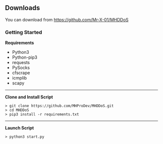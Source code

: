 

## Downloads

You can download from https://github.com/Mr-X-01/MHDDoS

### Getting Started

**Requirements**

* Python3
* Python-pip3
* requests
* PySocks
* cfscrape
* icmplib
* scapy
---


**Clone and Install Script**

```console
> git clone https://github.com/MHProDev/MHDDoS.git
> cd MHDDoS
> pip3 install -r requirements.txt
```

---

**Launch Script**

```console
> python3 start.py
```

